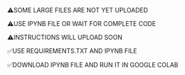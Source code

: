 ⚠️SOME LARGE FILES ARE NOT YET UPLOADED 

⚠️USE IPYNB FILE OR WAIT FOR COMPLETE CODE  

⚠️INSTRUCTIONS WILL UPLOAD SOON 

✅USE REQUIREMENTS.TXT AND IPYNB FILE

✅DOWNLOAD IPYNB FILE AND RUN IT IN GOOGLE COLAB 
